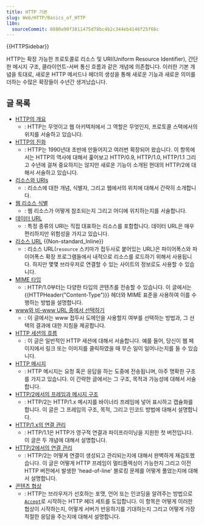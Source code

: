 ```yaml
---
title: HTTP 기본
slug: Web/HTTP/Basics_of_HTTP
l10n:
  sourceCommit: 0880a90f3811475d78bc4b2c344eb4146f25f66c
---
```


{{HTTPSidebar}}

HTTP는 확장 가능한 프로토콜로 리소스 및 URI(Uniform Resource Identifier), 간단한 메시지 구조, 클라이언트-서버 통신 흐름과 같은 개념에 의존합니다. 이러한 기본 개념을 토대로, 새로운 HTTP 메서드나 헤더의 생성을 통해 새로운 기능과 새로운 의미를 더하는 수많은 확장들이 수년간 생겨났습니다.

## 글 목록

- [HTTP의 개요](/ko/docs/Web/HTTP/Overview)
  - : HTTP는 무엇이고 웹 아키텍처에서 그 역할은 무엇인지, 프로토콜 스택에서의 위치를 서술하고 있습니다.
- [HTTP의 진화](/ko/docs/Web/HTTP/Basics_of_HTTP/Evolution_of_HTTP)
  - : HTTP는 1990년대 초반에 만들어지고 여러번 확장되어 왔습니다. 이 항목에서는 HTTP의 역사에 대해서 훑어보고 HTTP/0.9, HTTP/1.0, HTTP/1.1 그리고 수년에 걸쳐 중요하지는 않지만 새로운 기능이 소개된 현대의 HTTP/2에 대해서 서술하고 있습니다.
- [리소스와 URIs](/ko/docs/Web/HTTP/Resources_and_URIs)
  - : 리소스에 대한 개념, 식별자, 그리고 웹에서의 위치에 대해서 간략히 소개합니다.
- [웹 리소스 식별](/ko/docs/Web/HTTP/Basics_of_HTTP/Identifying_resources_on_the_Web)
  - : 웹 리소스가 어떻게 참조되는지 그리고 어디에 위치하는지를 서술합니다.
- [데이터 URL](/ko/docs/Web/HTTP/Basics_of_HTTP/Data_URLs)
  - : 특정 종류의 URI는 직접 대표하는 리소스를 포함합니다. 데이터 URL은 매우 편리하지만 위험성을 가지고 있습니다.
- [리소스 URL](/ko/docs/Web/HTTP/Basics_of_HTTP/Resource_URLs) {{Non-standard_Inline}}
  - : 리소스 URL(`resource` 스키마가 접두사로 붙어있는 URL)은 파이어폭스와 파이어폭스 확장 프로그램들에서 내적으로 리소스를 로드하기 위해서 사용됩니다. 하지만 몇몇 브라우저로 연결할 수 있는 사이트의 정보로도 사용할 수 있습니다.
- [MIME 타입](/ko/docs/Web/HTTP/Basics_of_HTTP/MIME_types)
  - : HTTP/1.0부터는 다양한 타입의 콘텐츠를 전송할 수 있습니다. 이 글에서는 {{HTTPHeader("Content-Type")}} 헤더와 MIME 표준을 사용하여 이를 수행하는 방법을 설명합니다.
- [www와 비-www URL 중에서 선택하기](/ko/docs/Web/HTTP/Basics_of_HTTP/Choosing_between_www_and_non-www_URLs)
  - : 이 글에서는 www 접두사 도메인을 사용할지 여부를 선택하는 방법과, 그 선택의 결과에 대한 지침을 제공합니다.
- [HTTP 세션의 흐름](/ko/docs/Web/HTTP/Session)
  - : 이 글은 일반적인 HTTP 세션에 대해서 서술합니다. 예를 들어, 당신이 웹 페이지에서 링크 또는 이미지를 클릭하였을 때 무슨 일이 일어나는지를 들 수 있습니다.
- [HTTP 메시지](/ko/docs/Web/HTTP/Messages)
  - : HTTP 메시지는 요청 혹은 응답을 하는 도중에 전송됩니며, 아주 명확한 구조를 가지고 있습니다. 이 간략한 글에서는 그 구조, 목적과 가능성에 대해서 서술합니다.
- [HTTP/2에서의 프레임과 메시지 구조](/ko/docs/Web/HTTP/Frame_and_message_structure_in_HTTP_2)
  - : HTTP/2는 HTTP/1.x 메시지를 바이너리 프레임에 넣어 표시하고 캡슐화를 합니다. 이 글은 그 프레임의 구조, 목적, 그리고 인코드 방법에 대해서 설명합니다.
- [HTTP/1.x의 연결 관리](/ko/docs/Web/HTTP/Connection_management_in_HTTP_1.x)
  - : HTTP/1.1은 HTTP가 영구적 연결과 파이프라이닝을 지원한 첫 버전입니다. 이 글은 두 개념에 대해서 설명합니다.
- [HTTP/2에서의 연결 관리](/ko/docs/Web/HTTP/Connection_management_in_HTTP_2)
  - : HTTP/2는 어떻게 연결이 생성되고 관리되는지에 대해서 완벽하게 재검토했습니다. 이 글은 어떻게 HTTP 프레임이 멀티플렉싱이 가능한지 그리고 이전 HTTP 버전에서 발생한 'head-of-line' 블로킹 문제를 어떻게 풀었는지에 대해서 설명합니다.
- [콘텐츠 협상](/ko/docs/Web/HTTP/Content_negotiation)
  - : HTTP는 브라우저가 선호하는 포맷, 언어 또는 인코딩을 알려주는 방법으로 [`Accept`](/ko/docs/Web/HTTP/Headers/Accept)로 시작하는 HTTP 헤더 세트를 도입합니다. 이 항목은 어떻게 이러한 협상이 시작하는지, 어떻게 서버가 반응하기를 기대하는지 그리고 어떻게 가장 적절한 응답을 주는지에 대해서 설명합니다.

